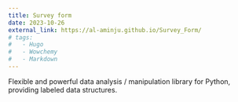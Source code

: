```yaml
---
title: Survey form
date: 2023-10-26
external_link: https://al-aminju.github.io/Survey_Form/
# tags:
#   - Hugo
#   - Wowchemy
#   - Markdown
---
```


Flexible and powerful data analysis / manipulation library for Python, providing labeled data structures.

<!--more-->
